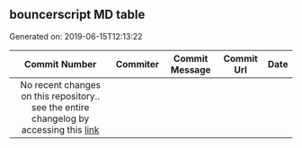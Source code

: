 ## bouncerscript MD table
Generated on: 2019-06-15T12:13:22

| Commit Number | Commiter | Commit Message | Commit Url | Date | 
|:-----:|:-----:|:----------------------------------:|:------:|:----:| 
| No recent changes on this repository.. see the entire changelog by accessing this [link](https://github.com/mozilla-releng/bouncerscript) |
